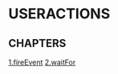 # USERACTIONS

## CHAPTERS

[1.fireEvent](./2-1.fireEvent/README.md)
[2.waitFor](./2-2.waitFor/README.md)
